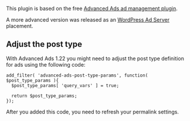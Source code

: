 This plugin is based on the free [Advanced Ads ad management plugin](https://wordpress.org/plugins/advanced-ads/).

A more advanced version was released as an [WordPress Ad Server](https://wpadvancedads.com/ad-server-wordpress/) placement.

## Adjust the post type

With Advanced Ads 1.22 you might need to adjust the post type definition for ads using the following code:

```
add_filter( 'advanced-ads-post-type-params', function( $post_type_params ){
  $post_type_params[ 'query_vars' ] = true;
  
  return $post_type_params;
});
```

After you added this code, you need to refresh your permalink settings.
